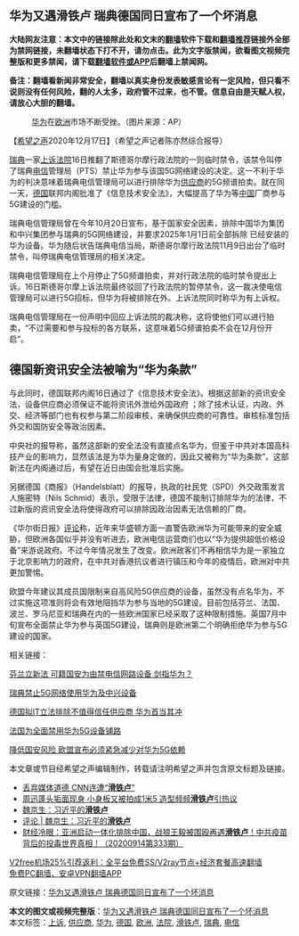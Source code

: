  <h2>华为又遇滑铁卢 瑞典德国同日宣布了一个坏消息</h2> <p class="notice"><b>大陆网友注意：本文中的链接除此处和文末的<a href="https://github.com/bannedbook/fanqiang" >翻墙</a>软件下载和<a href="https://github.com/killgcd/justmysocks/blob/master/README.md">翻墙推荐</a>链接外全部为禁网链接，未翻墙状态下打不开，请勿点击。此为文字版禁闻，欲看图文视频完整版和更多禁闻，请下载<a href="https://github.com/bannedbook/fanqiang">翻墙软件或APP</a>后翻墙上禁闻网。</p><p>备注：翻墙看新闻非常安全，翻墙以真实身份发表敏感言论有一定风险，但只看不说则没有任何风险，翻的人太多，政府管不过来，也不管。信息自由是天赋人权，请放心大胆的翻墙。</b></p>  <div class="entry"> <figure><figcaption><a href="https://www.bannedbook.org/bnews/tag/%e5%8d%8e%e4%b8%ba/" class="st_tag internal_tag" rel="tag" title="标签 华为 下的日志">华为</a>在<a href="https://www.bannedbook.org/bnews/tag/%e6%ac%a7%e6%b4%b2/" class="st_tag internal_tag" rel="tag" title="标签 欧洲 下的日志">欧洲</a>市场不断受挫。（图片来源：AP）</figcaption></figure> <p>【<span class='wp_keywordlink_affiliate'><a href="https://www.soundofhope.org" title="希望之声" target="_blank">希望之声</a></span>2020年12月17日】（希望之声记者陈亦然综合报导）</p> <p><a href="https://www.bannedbook.org/bnews/tag/%e7%91%9e%e5%85%b8/" class="st_tag internal_tag" rel="tag" title="标签 瑞典 下的日志">瑞典</a>一家<a href="https://www.bannedbook.org/bnews/tag/%E4%B8%8A%E8%AF%89/" class="st_tag internal_tag" rel="tag" title="标签 上诉 下的日志">上诉</a><a href="https://www.bannedbook.org/bnews/tag/%e6%b3%95%e9%99%a2/" class="st_tag internal_tag" rel="tag" title="标签 法院 下的日志">法院</a>16日推翻了斯德哥尔摩行政法院的一则临时禁令，该禁令叫停了瑞典<a href="https://www.bannedbook.org/bnews/tag/%E7%94%B5%E4%BF%A1/" class="st_tag internal_tag" rel="tag" title="标签 电信 下的日志">电信</a>管理局（PTS）禁止华为参与该国5G网络建设的决定。这一不利于华为的判决意味着瑞典电信管理局可以进行排除华为<a href="https://www.bannedbook.org/bnews/tag/%E4%BE%9B%E5%BA%94%E5%95%86/" class="st_tag internal_tag" rel="tag" title="标签 供应商 下的日志">供应商</a>的5G频谱拍卖。就在同一天，<a href="https://www.bannedbook.org/bnews/tag/%e5%be%b7%e5%9b%bd/" class="st_tag internal_tag" rel="tag" title="标签 德国 下的日志">德国</a>联邦内阁批准了《信息技术安全法》，大幅提高了华为等<span class='wp_keywordlink_affiliate'><a href="https://www.bannedbook.org/" title="中国" target="_blank">中国</a></span>厂商参与5G建设的门槛。</p> <p>瑞典电信管理局曾在今年10月20日宣布，基于国家安全因素，排除中国华为集团和中兴集团参与瑞典的5G网络建设，并要求2025年1月1日前全部拆除 已经安装的华为设备。华为随后状告瑞典电信当局，斯德哥尔摩行政法院11月9日出台了临时禁令，叫停瑞典电信管理局的相关决定。</p> <p>瑞典电信管理局在上个月停止了5G频谱拍卖，并对行政法院的临时禁令提出上诉。16日斯德哥尔摩上诉法院最终驳回了行政法院的暂停禁令，这一裁决使电信管理局可以进行5G招标，但华为将被排除在外。上诉法院同时称华为有上诉权。</p>  <p>瑞典电信管理局在一份声明中回应上诉法院的裁决称，这将使他们可以进行拍卖，“不过需要和参与投标的各方联系，这意味着5G频谱拍卖不会在12月份开启”。</p> <h2><strong>德国新资讯安全法被喻为“华为条款”</strong></h2> <p>与此同时，德国联邦内阁16日通过了《信息技术安全法》。根据这部新的资讯安全法，设备供应商必须保证不能将资讯外泄给外国政府 ；除了技术认证，内政、外交、经济等部门也有权参与第二阶段审核，来确保供应商的可靠性。审核标准包括外交和国防安全等政治因素。</p> <p>中央社的报导称，虽然这部新的安全法没有直接点名华为，但鉴于中共对本国高科技产业的影响力，显然该法是为华为量身定做的，因此又被称为“华为条款”。这部新法在内阁通过后，有望在近日由国会批准后实施。</p> <p>另据德国《商报》（Handelsblatt）的报导，执政的社民党（SPD）外交政策发言人施密特（Nils Schmid）表示，受限于法律，德国不能制订排除华为的法律，不过新版的资讯安全法将使得政府可以排除因政治因素无法信赖的厂商。</p>  <p>《华尔街日报》<span class='wp_keywordlink_affiliate'><a href="https://www.bannedbook.org/bnews/comments/" title="新闻评论" target="_blank">评论</a></span>称，近年来华盛顿方面一直警告欧洲华为可能带来的安全威胁，但欧洲各国似乎并没有听进去，欧洲电信运营商们也以“华为提供超低价格设备”来游说政府。不过今年情况发生了改变。欧洲政客们不再相信华为是一家独立于北京影响力的政府，在中共对香港抗议者进行镇压和今年的疫情后，欧洲对中共更加警惕。</p> <p>欧盟今年建议其成员国限制来自高风险5G供应商的设备，虽然没有点名华为，不过实施这项准则将会有效地阻挡华为参与当地的5G建设。目前包括芬兰、法国、波兰、罗马尼亚和瑞典在内的一些欧洲国家已经采取了这种限制措施。英国7月中旬宣布全面禁止华为参与英国5G建设，瑞典则是欧洲第二个明确拒绝华为参与5G建设的国家。</p> <p>相关链接：</p> <p><a href="https://www.soundofhope.org/post/451438">芬兰立新法 可籍国安为由禁电信网路设备 剑指华为？</a></p>  <p><a href="https://www.soundofhope.org/post/434158">瑞典禁止5G网络使用华为及中兴设备</a></p> <p><a href="https://www.soundofhope.org/post/446302">德国拟IT立法排除不值得信任供应商 华为首当其冲</a></p> <p><a href="https://www.soundofhope.org/post/403966">法国为全面禁用华为5G设备铺路</a></p> <p><a href="https://www.soundofhope.org/post/404509">降低国安风险 欧盟宣布必须紧急减少对华为5G依赖</a></p>  <p>本文章或节目经希望之声编辑制作，转载请注明希望之声并包含原文标题及链接。</p> <ul class='op-related-articles' title='相关阅读'> <li><a href='https://www.bannedbook.org/bnews/ssgc/20201206/1443234.html' target='_blank'>丢弃媒体道德 CNN连遭“<b>滑铁卢</b>”</a></li> <li><a href='https://www.bannedbook.org/bnews/yule/20201124/1436056.html' target='_blank'>周迅蓬头垢面现身 小身板又被拍成1米5 造型频频<b>滑铁卢</b>引热议</a></li> <li><a href='https://www.bannedbook.org/bnews/comments/20201110/1428599.html' target='_blank'>魏京生：习近平的<b>滑铁卢</b></a></li> <li><a href='https://www.bannedbook.org/bnews/ssgc/20201101/1424051.html' target='_blank'>评论 | 魏京生：习近平的<b>滑铁卢</b></a></li> <li><a href='https://www.bannedbook.org/bnews/bannedvideo/20200914/1396140.html' target='_blank'>财经冷眼：亚洲启动一体化排除中国，战狼王毅被围殴再遇<b>滑铁卢</b>！中共疫苗背后的投毒世界真相！（20200914第333期）</a></li> </ul> <p class="texttj"> <a href="https://www.bannedbook.org/forum23/topic22702.html" target="_blank">V2free机场25%引荐返利：全平台免费SS/V2ray节点+经济套餐高速翻墙</a><br/> <a href="https://github.com/bannedbook/fanqiang/wiki/%E7%A6%81%E9%97%BB%E7%BD%91%E5%AE%89%E5%8D%93%E7%BF%BB%E5%A2%99%E6%96%B0%E9%97%BBAPP" target="_blank">免费PC翻墙、安卓VPN翻墙APP</a></p><p>原文链接：<a class="src_link"  href="https://www.soundofhope.org/post/454675" target="_blank">华为又遇滑铁卢 瑞典德国同日宣布了一个坏消息</a></p><a name='sharetosocial'></a>       <div><b>本文的图文或视频完整版</b>：<a href='https://www.bannedbook.org/bnews/comments/20201218/1450047.html'>华为又遇滑铁卢 瑞典德国同日宣布了一个坏消息</a></div>  </div><!--END ENTRY--> <div class="postfooter"> <div>本文标签：<a href="https://www.bannedbook.org/bnews/tag/%E4%B8%8A%E8%AF%89/" rel="tag">上诉</a>, <a href="https://www.bannedbook.org/bnews/tag/%E4%BE%9B%E5%BA%94%E5%95%86/" rel="tag">供应商</a>, <a href="https://www.bannedbook.org/bnews/tag/%e5%8d%8e%e4%b8%ba/" rel="tag">华为</a>, <a href="https://www.bannedbook.org/bnews/tag/%e5%be%b7%e5%9b%bd/" rel="tag">德国</a>, <a href="https://www.bannedbook.org/bnews/tag/%e6%ac%a7%e6%b4%b2/" rel="tag">欧洲</a>, <a href="https://www.bannedbook.org/bnews/tag/%e6%b3%95%e9%99%a2/" rel="tag">法院</a>, <a href="https://www.bannedbook.org/bnews/tag/%E6%BB%91%E9%93%81%E5%8D%A2/" rel="tag">滑铁卢</a>, <a href="https://www.bannedbook.org/bnews/tag/%e7%91%9e%e5%85%b8/" rel="tag">瑞典</a>, <a href="https://www.bannedbook.org/bnews/tag/%E7%94%B5%E4%BF%A1/" rel="tag">电信</a></div>  </div><!--END POSTFOOTER--> 